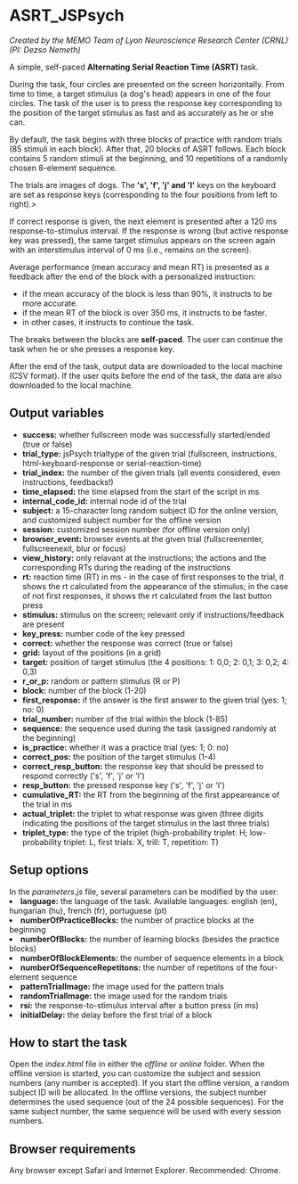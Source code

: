 # ASRT_JSPsych

<i>Created by the MEMO Team of Lyon Neuroscience Research Center (CRNL) (PI: Dezso Nemeth)</i>

<p>A simple, self-paced <strong>Alternating Serial Reaction Time (ASRT)</strong> task.</p>

<p>During the task, four circles are presented on the screen horizontally. From time to time, a target stimulus (a dog's head) appears in one of the four circles. The task of the user is to press the response key corresponding to the position of the target stimulus as fast and as accurately as he or she can.</p>

<p>By default, the task begins with three blocks of practice with random trials (85 stimuli in each block). After that, 20 blocks of ASRT follows. Each block contains 5 random stimuli at the beginning, and 10 repetitions of a randomly chosen 8-element sequence.</p>

<p>The trials are images of dogs. The <strong>'s', 'f', 'j' and 'l'</strong> keys on the keyboard are set as response keys (corresponding to the four positions from left to right).</p<>>

<p>If correct response is given, the next element is presented after a 120 ms response-to-stimulus interval. If the response is wrong (but active response key was pressed), the same target stimulus appears on the screen again with an interstimulus interval of 0 ms (i.e., remains on the screen).</p>

<p>Average performance (mean accuracy and mean RT) is presented as a feedback after the end of the block with a personalized instruction:</p>

- if the mean accuracy of the block is less than 90%, it instructs to be more accurate.
- if the mean RT of the block is over 350 ms, it instructs to be faster.
- in other cases, it instructs to continue the task.

<p>The breaks between the blocks are <strong>self-paced</strong>. The user can continue the task when he or she presses a response key.</p>

<p>After the end of the task, output data are downloaded to the local machine (CSV format). If the user quits before the end of the task, the data are also downloaded to the local machine.</p>

<h2>Output variables</h2>
<ul>
<li><strong>success:</strong> whether fullscreen mode was successfully started/ended (true or false)</li>
<li><strong>trial_type:</strong> jsPsych trialtype of the given trial (fullscreen, instructions, html-keyboard-response or serial-reaction-time)</li>
<li><strong>trial_index:</strong> the number of the given trials (all events considered, even instructions, feedbacks!)</li>
<li><strong>time_elapsed:</strong> the time elapsed from the start of the script in ms</li>
<li><strong>internal_code_id:</strong> internal node id of the trial</li>
<li><strong>subject:</strong> a 15-character long random subject ID for the online version, and customized subject number for the offline version</li>
<li><strong>session:</strong> customized session number (for offline version only)</li>
<li><strong>browser_event:</strong> browser events at the given trial (fullscreenenter, fullscreenexit, blur or focus)</li>
<li><strong>view_history:</strong> only relavant at the instructions; the actions and the corresponding RTs during the reading of the instructions</li>
<li><strong>rt:</strong> reaction time (RT) in ms - in the case of first responses to the trial, it shows the rt calculated from the appearance of the stimulus; in the case of not first responses, it shows the rt calculated from the last button press</li>
<li><strong>stimulus:</strong> stimulus on the screen; relevant only if instructions/feedback are present</li>
<li><strong>key_press:</strong> number code of the key pressed</li>
<li><strong>correct:</strong> whether the response was correct (true or false)</li>
<li><strong>grid:</strong> layout of the positions (in a grid)</li>
<li><strong>target:</strong> position of target stimulus (the 4 positions: 1: 0,0; 2: 0,1; 3: 0,2; 4: 0,3)</li>
<li><strong>r_or_p:</strong> random or pattern stimulus (R or P)</li>
<li><strong>block:</strong> number of the block (1-20)</li>
<li><strong>first_response:</strong> if the answer is the first answer to the given trial (yes: 1; no: 0)</li>
<li><strong>trial_number:</strong> number of the trial within the block (1-85)</li>
<li><strong>sequence:</strong> the sequence used during the task (assigned randomly at the beginning)</li>
<li><strong>is_practice:</strong> whether it was a practice trial (yes: 1; 0: no)</li>
<li><strong>correct_pos:</strong> the position of the target stimulus (1-4)</li>
<li><strong>correct_resp_button:</strong> the response key that should be pressed to respond correctly ('s', 'f', 'j' or 'l')</li>
<li><strong>resp_button:</strong> the pressed response key ('s', 'f', 'j' or 'l')</li>
<li><strong>cumulative_RT:</strong> the RT from the beginning of the first appeareance of the trial in ms</li>
<li><strong>actual_triplet:</strong> the triplet to what response was given (three digits indicating the positions of the target stimulus in the last three trials)</li>
<li><strong>triplet_type:</strong> the type of the triplet (high-probability triplet: H; low-probability triplet: L, first trials: X, trill: T, repetition: T)</li>
</ul>

<h2>Setup options</h2>
In the <i>parameters.js</i> file, several parameters can be modified by the user:
<li><strong>language:</strong> the language of the task. Available languages: english (en), hungarian (hu), french (fr), portuguese (pt)</li>
<li><strong>numberOfPracticeBlocks:</strong> the number of practice blocks at the beginning</li>
<li><strong>numberOfBlocks:</strong> the number of learning blocks (besides the practice blocks)</li>
<li><strong>numberOfBlockElements:</strong> the number of sequence elements in a block</li>
<li><strong>numberOfSequenceRepetitons:</strong> the number of repetitons of the four-element sequence</li>
<li><strong>patternTrialImage:</strong> the image used for the pattern trials</li>
<li><strong>randomTrialImage:</strong> the image used for the random trials</li>
<li><strong>rsi:</strong> the response-to-stimulus interval after a button press (in ms)</li>
<li><strong>initialDelay:</strong> the delay before the first trial of a block</li>

<h2>How to start the task</h2>
Open the <i>index.html</i> file in either the <i>offline</i> or <i>online</i> folder. When the offline version is started, you can customize the subject and session numbers (any number is accepted). If you start the offline version, a random subject ID will be allocated. In the offline versions, the subject number determines the used sequence (out of the 24 possible sequences). For the same subject number, the same sequence will be used with every session numbers.

<h2>Browser requirements</h2>
<p>Any browser except Safari and Internet Explorer. Recommended: Chrome.</p>
